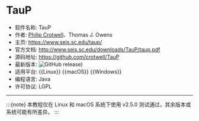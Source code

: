 # TauP

- 软件名称: TauP
- 作者: [Philip Crotwell](https://github.com/crotwell)、Thomas J. Owens
- 主页: <https://www.seis.sc.edu/taup/>
- 官方文档: <http://www.seis.sc.edu/downloads/TauP/taup.pdf>
- 源码地址: <https://github.com/crotwell/TauP>
- 最新版本: ![GitHub release)](https://img.shields.io/github/v/release/crotwell/TauP)
- 适用平台: {{Linux}} {{macOS}} {{Windows}}
- 编程语言: Java
- 许可协议: LGPL

---

:::{note}
本教程仅在 Linux 和 macOS 系统下使用 v2.5.0 测试通过，其余版本或系统可能有所差异。
:::